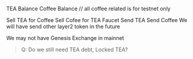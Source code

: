 TEA Balance
Coffee Balance  // all coffee related is for testnet only

Sell TEA for Coffee
Sell Cofee for TEA
Faucet
Send TEA
Send Coffee
We will have send other layer2 token in the future

We may not have Genesis Exchange in mainnet

 > 
 > Q: Do we still need TEA debt, Locked TEA?
